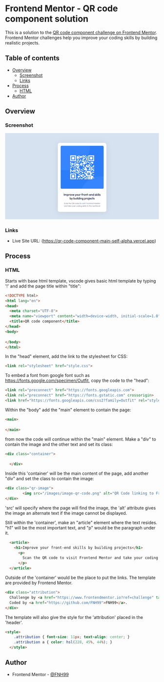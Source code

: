 # Frontend Mentor - QR code component solution

This is a solution to the [QR code component challenge on Frontend Mentor](https://www.frontendmentor.io/challenges/qr-code-component-iux_sIO_H). Frontend Mentor challenges help you improve your coding skills by building realistic projects. 

## Table of contents

- [Overview](#overview)
  - [Screenshot](#screenshot)
  - [Links](#links)
- [Process](#process)
  - [HTML](#html)
- [Author](#author)


## Overview

### Screenshot

![](https://github.com/FNH99/qr-code-component-main/blob/main/images/screenshot.png)

### Links

- Live Site URL: (https://qr-code-component-main-self-alpha.vercel.app)

## Process

### HTML

Starts with base html template, vscode gives basic html template by typing '!' and add the page title within "title":

```html
<!DOCTYPE html>
<html lang="en">
<head>
  <meta charset="UTF-8">
  <meta name="viewport" content="width=device-width, initial-scale=1.0">
  <title>QR code component</title>
</head>
<body>
  
</body>
</html>
```

In the "head" element, add the link to the stylesheet for CSS:

```html
<link rel="stylesheet" href="style.css">
```

To embed a font from google font such as https://fonts.google.com/specimen/Outfit, copy the code to the "head":

```html
<link rel="preconnect" href="https://fonts.googleapis.com">
<link rel="preconnect" href="https://fonts.gstatic.com" crossorigin>
<link href="https://fonts.googleapis.com/css2?family=Outfit" rel="stylesheet">
```

Within the "body" add the "main" element to contain the page:
```html
<main>

</main>
```

from now the code will continue within the "main" element. Make a "div" to contain the image and the other text and set its class:
```html
<div class="container">

  </div>
```

Inside this 'container' will be the main content of the page, add another "div" and set the class to contain the image:
```html
<div class="qr-image">
        <img src="/images/image-qr-code.png" alt="QR Code linking to Frontend Mentor challenges">
</div>
```

'src' will specify where the page will find the image, the 'alt' attribute gives the image an alternate text if the image cannot be displayed.

Still within the 'container', make an "article" element where the text resides. "h1" will be the most important text, and "p" would be the paragraph under it.

```html
  <article>
    <h1>Improve your front-end skills by building projects</h1>
      <p>
        Scan the QR code to visit Frontend Mentor and take your coding skills to the next level
      </p>
  </article>
```

Outside of the 'container' would be the place to put the links. The template are provided by Frontend Mentor.

```html
<div class="attribution">
  Challenge by <a href="https://www.frontendmentor.io?ref=challenge" target="_blank">Frontend Mentor</a>. 
  Coded by <a href="https://github.com/FNH99">FNH99</a>.
</div>
```

The template will also give the style for the 'attribution' placed in the 'header'.

```html
<style>
    .attribution { font-size: 11px; text-align: center; }
    .attribution a { color: hsl(228, 45%, 44%); }
  </style>
```

## Author

- Frontend Mentor - [@FNH99](https://www.frontendmentor.io/profile/FNH99)
